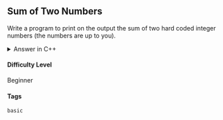 ## Sum of Two Numbers

Write a program to print on the output the sum of two hard coded integer numbers (the numbers are up to you).

<details>
  <summary>Answer in C++</summary>

  ```cpp
    #include <iostream>

    using namespace std;

    int main(){

        int a;
        int b;
        int sum;

        a = 2;
        b = 3;

        sum = a + b;

        cout << sum << endl;
        
    }
  ```

</details>

#### Difficulty Level

Beginner

#### Tags

```basic```